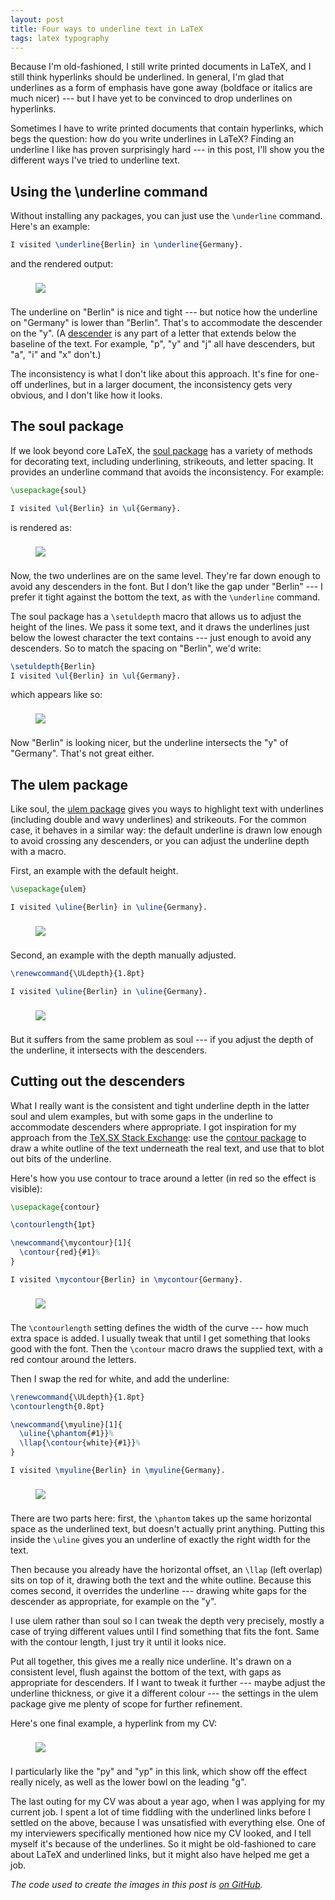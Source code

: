 ```yaml
---
layout: post
title: Four ways to underline text in LaTeX
tags: latex typography
---
```


Because I'm old-fashioned, I still write printed documents in LaTeX, and I still think hyperlinks should be underlined.
In general, I'm glad that underlines as a form of emphasis have gone away (boldface or italics are much nicer) --- but I have yet to be convinced to drop underlines on hyperlinks.

Sometimes I have to write printed documents that contain hyperlinks, which begs the question: how do you write underlines in LaTeX?
Finding an underline I like has proven surprisingly hard --- in this post, I'll show you the different ways I've tried to underline text.

## Using the \underline command

Without installing any packages, you can just use the `\underline` command.
Here's an example:

```latex
I visited \underline{Berlin} in \underline{Germany}.
```

<style>
  .latex__example {
    max-width: 500px;
    padding-top:    8px;
    padding-bottom: 8px;
  }

  .highlight + figure {
    padding-top: 8px;
  }
</style>

and the rendered output:

<figure>
  <img src="/images/2017/example_underline.png" class="latex__example"/>
</figure>

The underline on "Berlin" is nice and tight --- but notice how the underline on "Germany" is lower than "Berlin".
That's to accommodate the descender on the "y".
(A [descender][descender] is any part of a letter that extends below the baseline of the text.
For example, "p", "y" and "j" all have descenders, but "a", "i" and "x" don't.)

The inconsistency is what I don't like about this approach.
It's fine for one-off underlines, but in a larger document, the inconsistency gets very obvious, and I don't like how it looks.

[descender]: https://en.wikipedia.org/wiki/Descender

## The soul package

If we look beyond core LaTeX, the [soul package][soul] has a variety of methods for decorating text, including underlining, strikeouts, and letter spacing.
It provides an underline command that avoids the inconsistency.
For example:

```latex
\usepackage{soul}

I visited \ul{Berlin} in \ul{Germany}.
```

is rendered as:

<figure>
  <img src="/images/2017/example_soul.png" class="latex__example"/>
</figure>

Now, the two underlines are on the same level.
They're far down enough to avoid any descenders in the font.
But I don't like the gap under "Berlin" --- I prefer it tight against the bottom the text, as with the `\underline` command.

The soul package has a `\setuldepth` macro that allows us to adjust the height of the lines.
We pass it some text, and it draws the underlines just below the lowest character the text contains --- just enough to avoid any descenders.
So to match the spacing on "Berlin", we'd write:

```latex
\setuldepth{Berlin}
I visited \ul{Berlin} in \ul{Germany}.
```

which appears like so:

<figure>
  <img src="/images/2017/example_soul_uldepth.png" class="latex__example"/>
</figure>

Now "Berlin" is looking nicer, but the underline intersects the "y" of "Germany".
That's not great either.

[soul]: https://ctan.org/pkg/soul

## The ulem package

Like soul, the [ulem package][ulem] gives you ways to highlight text with underlines (including double and wavy underlines) and strikeouts.
For the common case, it behaves in a similar way: the default underline is drawn low enough to avoid crossing any descenders, or you can adjust the underline depth with a macro.

First, an example with the default height.

```latex
\usepackage{ulem}

I visited \uline{Berlin} in \uline{Germany}.
```

<figure>
  <img src="/images/2017/example_ulem.png" class="latex__example"/>
</figure>

Second, an example with the depth manually adjusted.

```latex
\renewcommand{\ULdepth}{1.8pt}

I visited \uline{Berlin} in \uline{Germany}.
```

<figure>
  <img src="/images/2017/example_ulem_uldepth.png" class="latex__example"/>
</figure>

But it suffers from the same problem as soul --- if you adjust the depth of the underline, it intersects with the descenders.

[ulem]: https://ctan.org/pkg/ulem

## Cutting out the descenders

What I really want is the consistent and tight underline depth in the latter soul and ulem examples, but with some gaps in the underline to accommodate descenders where appropriate.
I got inspiration for my approach from the [TeX.SX Stack Exchange][texsx]: use the [contour package][contour] to draw a white outline of the text underneath the real text, and use that to blot out bits of the underline.

Here's how you use contour to trace around a letter (in red so the effect is visible):

```latex
\usepackage{contour}

\contourlength{1pt}

\newcommand{\mycontour}[1]{
  \contour{red}{#1}%
}

I visited \mycontour{Berlin} in \mycontour{Germany}.
```

<figure>
  <img src="/images/2017/example_contour.png" class="latex__example"/>
</figure>

The `\contourlength` setting defines the width of the curve --- how much extra space is added.
I usually tweak that until I get something that looks good with the font.
Then the `\contour` macro draws the supplied text, with a red contour around the letters.

Then I swap the red for white, and add the underline:

```latex
\renewcommand{\ULdepth}{1.8pt}
\contourlength{0.8pt}

\newcommand{\myuline}[1]{
  \uline{\phantom{#1}}%
  \llap{\contour{white}{#1}}%
}

I visited \myuline{Berlin} in \myuline{Germany}.
```

<figure>
  <img src="/images/2017/example_final.png" class="latex__example"/>
</figure>

There are two parts here: first, the `\phantom` takes up the same horizontal space as the underlined text, but doesn't actually print anything.
Putting this inside the `\uline` gives you an underline of exactly the right width for the text.

Then because you already have the horizontal offset, an `\llap` (left overlap) sits on top of it, drawing both the text and the white outline.
Because this comes second, it overrides the underline --- drawing white gaps for the descender as appropriate, for example on the "y".

I use ulem rather than soul so I can tweak the depth very precisely, mostly a case of trying different values until I find something that fits the font.
Same with the contour length, I just try it until it looks nice.

Put all together, this gives me a really nice underline.
It's drawn on a consistent level, flush against the bottom of the text, with gaps as appropriate for descenders.
If I want to tweak it further --- maybe adjust the underline thickness, or give it a different colour --- the settings in the ulem package give me plenty of scope for further refinement.

Here's one final example, a hyperlink from my CV:

<figure>
  <img src="/images/2017/underline_final.png" class="latex__example"/>
</figure>

I particularly like the "py" and "yp" in this link, which show off the effect really nicely, as well as the lower bowl on the leading "g".

The last outing for my CV was about a year ago, when I was applying for my current job.
I spent a lot of time fiddling with the underlined links before I settled on the above, because I was unsatisfied with everything else.
One of my interviewers specifically mentioned how nice my CV looked, and I tell myself it's because of the underlines.
So it might be old-fashioned to care about LaTeX and underlined links, but it might also have helped me get a job.

[contour]: https://ctan.org/pkg/contour
[texsx]: https://tex.stackexchange.com/q/36894/9668

*The code used to create the images in this post is [on GitHub][github].*

[github]: https://github.com/alexwlchan/alexwlchan.net/tree/master/examples/latex-underlines
